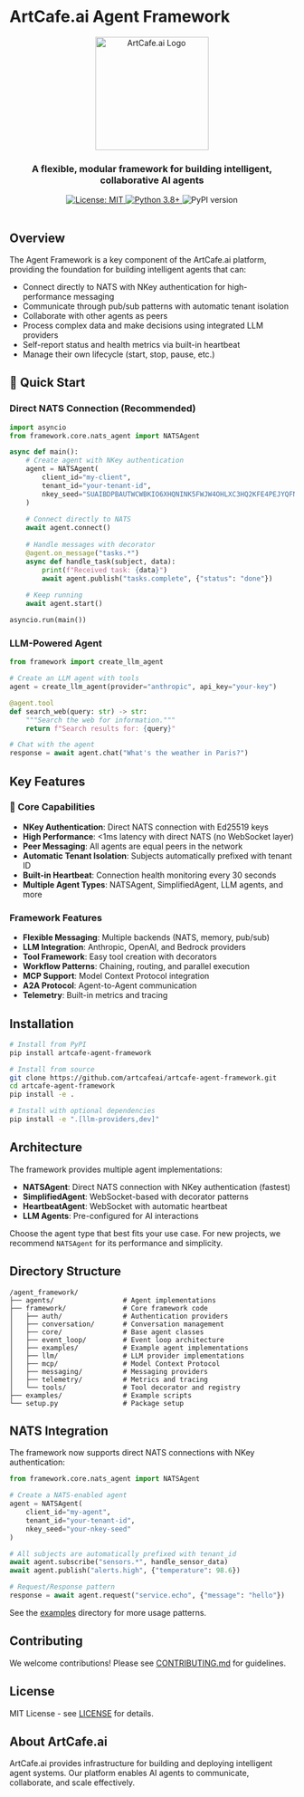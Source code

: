 # ArtCafe.ai Agent Framework

<div align="center">
  <img src="https://artcafe.ai/img/logo/artcafe-logo.png" alt="ArtCafe.ai Logo" width="200"/>
  <h3>A flexible, modular framework for building intelligent, collaborative AI agents</h3>
</div>

<div align="center">
  <a href="https://opensource.org/licenses/MIT">
    <img src="https://img.shields.io/badge/License-MIT-yellow.svg" alt="License: MIT">
  </a>
  <a href="https://python.org">
    <img src="https://img.shields.io/badge/Python-3.8+-blue.svg" alt="Python 3.8+">
  </a>
  <img src="https://img.shields.io/badge/pypi-v0.4.3-blue" alt="PyPI version">
</div>

<br/>

## Overview

The Agent Framework is a key component of the ArtCafe.ai platform, providing the foundation for building intelligent agents that can:

- Connect directly to NATS with NKey authentication for high-performance messaging
- Communicate through pub/sub patterns with automatic tenant isolation
- Collaborate with other agents as peers
- Process complex data and make decisions using integrated LLM providers
- Self-report status and health metrics via built-in heartbeat
- Manage their own lifecycle (start, stop, pause, etc.)

## 🚀 Quick Start

### Direct NATS Connection (Recommended)

```python
import asyncio
from framework.core.nats_agent import NATSAgent

async def main():
    # Create agent with NKey authentication
    agent = NATSAgent(
        client_id="my-client",
        tenant_id="your-tenant-id",
        nkey_seed="SUAIBDPBAUTWCWBKIO6XHQNINK5FWJW4OHLXC3HQ2KFE4PEJYQFN7MOVOA"
    )
    
    # Connect directly to NATS
    await agent.connect()
    
    # Handle messages with decorator
    @agent.on_message("tasks.*")
    async def handle_task(subject, data):
        print(f"Received task: {data}")
        await agent.publish("tasks.complete", {"status": "done"})
    
    # Keep running
    await agent.start()

asyncio.run(main())
```

### LLM-Powered Agent

```python
from framework import create_llm_agent

# Create an LLM agent with tools
agent = create_llm_agent(provider="anthropic", api_key="your-key")

@agent.tool
def search_web(query: str) -> str:
    """Search the web for information."""
    return f"Search results for: {query}"

# Chat with the agent
response = await agent.chat("What's the weather in Paris?")
```

## Key Features

### 🚀 Core Capabilities
- **NKey Authentication**: Direct NATS connection with Ed25519 keys
- **High Performance**: <1ms latency with direct NATS (no WebSocket layer)
- **Peer Messaging**: All agents are equal peers in the network
- **Automatic Tenant Isolation**: Subjects automatically prefixed with tenant ID
- **Built-in Heartbeat**: Connection health monitoring every 30 seconds
- **Multiple Agent Types**: NATSAgent, SimplifiedAgent, LLM agents, and more

### Framework Features
- **Flexible Messaging**: Multiple backends (NATS, memory, pub/sub)
- **LLM Integration**: Anthropic, OpenAI, and Bedrock providers
- **Tool Framework**: Easy tool creation with decorators
- **Workflow Patterns**: Chaining, routing, and parallel execution
- **MCP Support**: Model Context Protocol integration
- **A2A Protocol**: Agent-to-Agent communication
- **Telemetry**: Built-in metrics and tracing

## Installation

```bash
# Install from PyPI
pip install artcafe-agent-framework

# Install from source
git clone https://github.com/artcafeai/artcafe-agent-framework.git
cd artcafe-agent-framework
pip install -e .

# Install with optional dependencies
pip install -e ".[llm-providers,dev]"
```

## Architecture

The framework provides multiple agent implementations:

- **NATSAgent**: Direct NATS connection with NKey authentication (fastest)
- **SimplifiedAgent**: WebSocket-based with decorator patterns
- **HeartbeatAgent**: WebSocket with automatic heartbeat
- **LLM Agents**: Pre-configured for AI interactions

Choose the agent type that best fits your use case. For new projects, we recommend `NATSAgent` for its performance and simplicity.

## Directory Structure

```
/agent_framework/
├── agents/                 # Agent implementations
├── framework/              # Core framework code
│   ├── auth/               # Authentication providers
│   ├── conversation/       # Conversation management
│   ├── core/               # Base agent classes
│   ├── event_loop/         # Event loop architecture
│   ├── examples/           # Example agent implementations
│   ├── llm/                # LLM provider implementations
│   ├── mcp/                # Model Context Protocol
│   ├── messaging/          # Messaging providers
│   ├── telemetry/          # Metrics and tracing
│   └── tools/              # Tool decorator and registry
├── examples/               # Example scripts
└── setup.py                # Package setup
```

## NATS Integration

The framework now supports direct NATS connections with NKey authentication:

```python
from framework.core.nats_agent import NATSAgent

# Create a NATS-enabled agent
agent = NATSAgent(
    client_id="my-agent",
    tenant_id="your-tenant-id",
    nkey_seed="your-nkey-seed"
)

# All subjects are automatically prefixed with tenant_id
await agent.subscribe("sensors.*", handle_sensor_data)
await agent.publish("alerts.high", {"temperature": 98.6})

# Request/Response pattern
response = await agent.request("service.echo", {"message": "hello"})
```

See the [examples](examples/) directory for more usage patterns.

## Contributing

We welcome contributions! Please see [CONTRIBUTING.md](CONTRIBUTING.md) for guidelines.

## License

MIT License - see [LICENSE](LICENSE) for details.

## About ArtCafe.ai

ArtCafe.ai provides infrastructure for building and deploying intelligent agent systems. Our platform enables AI agents to communicate, collaborate, and scale effectively.